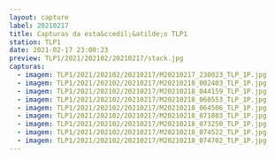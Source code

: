 ```yaml
---
layout: capture
label: 20210217
title: Capturas da esta&ccedil;&atilde;o TLP1
station: TLP1
date: 2021-02-17 23:00:23
preview: TLP1/2021/202102/20210217/stack.jpg
capturas:
  - imagem: TLP1/2021/202102/20210217/M20210217_230023_TLP_1P.jpg
  - imagem: TLP1/2021/202102/20210217/M20210218_002403_TLP_1P.jpg
  - imagem: TLP1/2021/202102/20210217/M20210218_044159_TLP_1P.jpg
  - imagem: TLP1/2021/202102/20210217/M20210218_060553_TLP_1P.jpg
  - imagem: TLP1/2021/202102/20210217/M20210218_064506_TLP_1P.jpg
  - imagem: TLP1/2021/202102/20210217/M20210218_071803_TLP_1P.jpg
  - imagem: TLP1/2021/202102/20210217/M20210218_073250_TLP_1P.jpg
  - imagem: TLP1/2021/202102/20210217/M20210218_074522_TLP_1P.jpg
  - imagem: TLP1/2021/202102/20210217/M20210218_074702_TLP_1P.jpg
---
```

